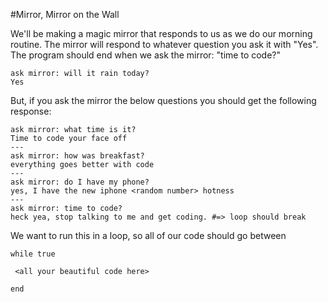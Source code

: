 #Mirror, Mirror on the Wall

We'll be making a magic mirror that responds to us as we do our morning routine.  The mirror will respond to whatever question you ask it with "Yes". The program should end when we ask the mirror: "time to code?"

```
ask mirror: will it rain today?
Yes
```
But, if you ask the mirror the below questions you should get the following response:

```
ask mirror: what time is it?
Time to code your face off
---
ask mirror: how was breakfast?
everything goes better with code
---
ask mirror: do I have my phone?
yes, I have the new iphone <random number> hotness
---
ask mirror: time to code?
heck yea, stop talking to me and get coding. #=> loop should break
```

We want to run this in a loop, so all of our code should go between

```
while true

 <all your beautiful code here>

end
```
